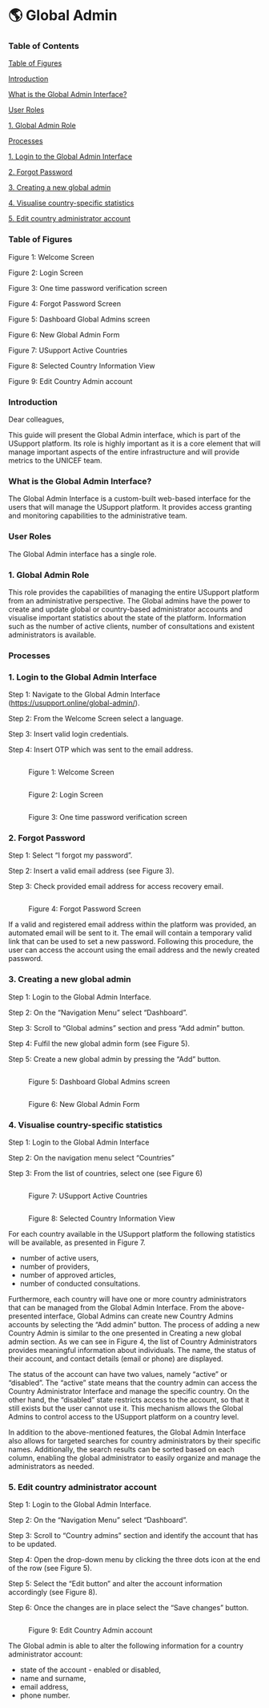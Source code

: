 # 🌎 Global Admin

### Table of Contents

[Table of Figures](global-admin.md#table-of-figures)

[Introduction](global-admin.md#introduction)

[What is the Global Admin Interface?](global-admin.md#ole\_link10)

[User Roles](global-admin.md#user-roles)

[1.     Global Admin Role](global-admin.md#1.-global-admin-role)

[Processes](global-admin.md#processes)

[1.     Login to the Global Admin Interface](global-admin.md#1.-login-to-the-global-admin-interface)

[2.     Forgot Password](global-admin.md#2.-forgot-password)

[3.     Creating a new global admin](global-admin.md#3.-creating-a-new-global-admin)

[4.     Visualise country-specific statistics](global-admin.md#4.-visualise-country-specific-statistics)

[5.     Edit country administrator account](global-admin.md#5.-edit-country-administrator-account)

### Table of Figures

Figure 1: Welcome Screen

Figure 2: Login Screen

Figure 3: One time password verification screen

Figure 4: Forgot Password Screen

Figure 5: Dashboard Global Admins screen

Figure 6: New Global Admin Form

Figure 7: USupport Active Countries

Figure 8: Selected Country Information View

Figure 9: Edit Country Admin account

### Introduction

Dear colleagues,

This guide will present the Global Admin interface, which is part of the USupport platform. Its role is highly important as it is a core element that will manage important aspects of the entire infrastructure and will provide metrics to the UNICEF team.

### What is the Global Admin Interface? <a href="#ole_link10" id="ole_link10"></a>

The Global Admin Interface is a custom-built web-based interface for the users that will manage the USupport platform. It provides access granting and monitoring capabilities to the administrative team.

### User Roles

The Global Admin interface has a single role.

### 1.   Global Admin Role

This role provides the capabilities of managing the entire USupport platform from an administrative perspective. The Global admins have the power to create and update global or country-based administrator accounts and visualise important statistics about the state of the platform. Information such as the number of active clients, number of consultations and existent administrators is available.

### Processes

### 1.   Login to the Global Admin Interface

Step 1:       Navigate to the Global Admin Interface (https://usupport.online/global-admin/).

Step 2:       From the Welcome Screen select a language.

Step 3:       Insert valid login credentials.

Step 4:       Insert OTP which was sent to the email address.

<figure><img src="../.gitbook/assets/image006 (2).png" alt=""><figcaption><p>Figure 1: Welcome Screen</p></figcaption></figure>



<figure><img src="../.gitbook/assets/image007 (1).png" alt=""><figcaption><p>Figure 2: Login Screen</p></figcaption></figure>

<figure><img src="../.gitbook/assets/image008 (1).png" alt=""><figcaption><p>Figure 3: One time password verification screen</p></figcaption></figure>

### 2.   Forgot Password

Step 1:       Select “I forgot my password”.

Step 2:       Insert a valid email address (see Figure 3).

Step 3:       Check provided email address for access recovery email.

<figure><img src="../.gitbook/assets/image009.png" alt=""><figcaption><p>Figure 4: Forgot Password Screen</p></figcaption></figure>

If a valid and registered email address within the platform was provided, an automated email will be sent to it. The email will contain a temporary valid link that can be used to set a new password. Following this procedure, the user can access the account using the email address and the newly created password.

### 3.   Creating a new global admin

Step 1:       Login to the Global Admin Interface.

Step 2:       On the “Navigation Menu” select “Dashboard”.

Step 3:       Scroll to “Global admins” section and press “Add admin” button.

Step 4:       Fulfil the new global admin form (see Figure 5).

Step 5:       Create a new global admin by pressing the “Add” button.

<figure><img src="../.gitbook/assets/image010 (1).png" alt=""><figcaption><p>Figure 5: Dashboard Global Admins screen</p></figcaption></figure>

<figure><img src="../.gitbook/assets/image012 (1).png" alt=""><figcaption><p>Figure 6: New Global Admin Form</p></figcaption></figure>

### 4.   Visualise country-specific statistics

Step 1:       Login to the Global Admin Interface

Step 2:       On the navigation menu select “Countries”

Step 3:       From the list of countries, select one (see Figure 6)



<figure><img src="../.gitbook/assets/image014.png" alt=""><figcaption><p>Figure 7: USupport Active Countries</p></figcaption></figure>

<figure><img src="../.gitbook/assets/image015 (1).png" alt=""><figcaption><p>Figure 8: Selected Country Information View</p></figcaption></figure>

For each country available in the USupport platform the following statistics will be available, as presented in Figure 7.

* &#x20;number of active users,
* &#x20;number of providers,
* &#x20;number of approved articles,
* &#x20;number of conducted consultations.

Furthermore, each country will have one or more country administrators that can be managed from the Global Admin Interface. From the above-presented interface, Global Admins can create new Country Admins accounts by selecting the “Add admin” button. The process of adding a new Country Admin is similar to the one presented in Creating a new global admin section. As we can see in Figure 4, the list of Country Administrators provides meaningful information about individuals. The name, the status of their account, and contact details (email or phone) are displayed.

The status of the account can have two values, namely “active” or “disabled”. The “active” state means that the country admin can access the Country Administrator Interface and manage the specific country. On the other hand, the “disabled” state restricts access to the account, so that it still exists but the user cannot use it. This mechanism allows the Global Admins to control access to the USupport platform on a country level.

In addition to the above-mentioned features, the Global Admin Interface also allows for targeted searches for country administrators by their specific names. Additionally, the search results can be sorted based on each column, enabling the global administrator to easily organize and manage the administrators as needed.

### 5.    Edit country administrator account

Step 1:       Login to the Global Admin Interface.

Step 2:       On the “Navigation Menu” select “Dashboard”.

Step 3:       Scroll to “Country admins” section and identify the account that has to be updated.

Step 4:       Open the drop-down menu by clicking the three dots icon at the end of the row (see Figure 5).

Step 5:       Select the “Edit button” and alter the account information accordingly (see Figure 8).

Step 6:       Once the changes are in place select the “Save changes” button.

<figure><img src="../.gitbook/assets/image017.png" alt=""><figcaption><p>Figure 9: Edit Country Admin account</p></figcaption></figure>

The Global admin is able to alter the following information for a country administrator account:

* &#x20;state of the account - enabled or disabled,
* &#x20;name and surname,
* &#x20;email address,
* &#x20;phone number.
